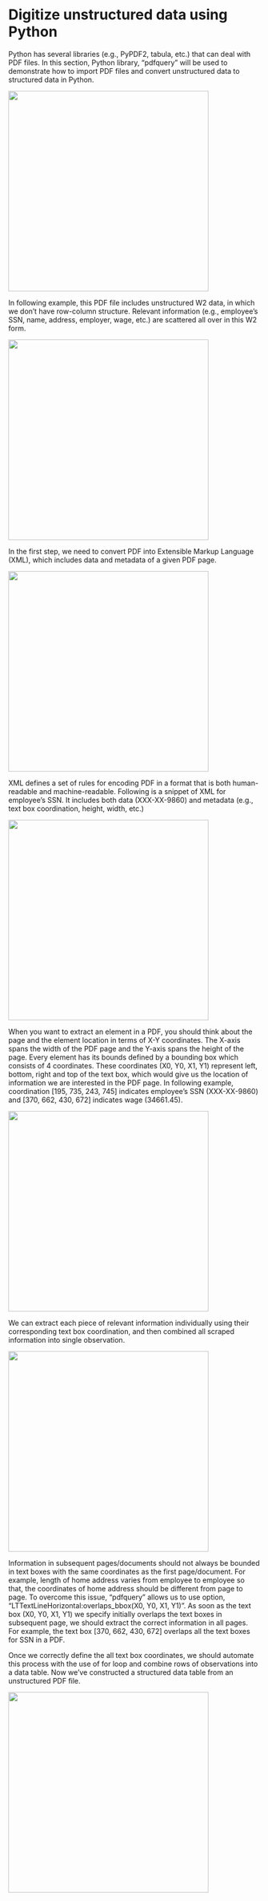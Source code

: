 # Digitize unstructured data using Python

<p>Python has several libraries (e.g., PyPDF2, tabula, etc.) that can deal with PDF files. In this section, Python library, “pdfquery” will be used to demonstrate how to import PDF files and convert unstructured data to structured data in Python.</p>

<img src="https://github.com/aaronzhuclover/master/blob/master/Digitize unstructured data (Python)/images/image1.PNG" height="400"/>

<p>In following example, this PDF file includes unstructured W2 data, in which we don’t have row-column structure. Relevant information (e.g., employee’s SSN, name, address, employer, wage, etc.) are scattered all over in this W2 form.</p>

<img src="https://github.com/aaronzhuclover/master/blob/master/Digitize unstructured data (Python)/images/image2.PNG" height="400"/>

<p>In the first step, we need to convert PDF into Extensible Markup Language (XML), which includes data and metadata of a given PDF page.</p>

<img src="https://github.com/aaronzhuclover/master/blob/master/Digitize unstructured data (Python)/images/image3.PNG" height="400"/>

<p>XML defines a set of rules for encoding PDF in a format that is both human-readable and machine-readable. Following is a snippet of XML for employee’s SSN. It includes both data (XXX-XX-9860) and metadata (e.g., text box coordination, height, width, etc.)</p>

<img src="https://github.com/aaronzhuclover/master/blob/master/Digitize unstructured data (Python)/images/image4.PNG" height="400"/>

<p>When you want to extract an element in a PDF, you should think about the page and the element location in terms of X-Y coordinates. The X-axis spans the width of the PDF page and the Y-axis spans the height of the page. Every element has its bounds defined by a bounding box which consists of 4 coordinates. These coordinates (X0, Y0, X1, Y1) represent left, bottom, right and top of the text box, which would give us the location of information we are interested in the PDF page. In following example, coordination [195, 735, 243, 745] indicates employee’s SSN (XXX-XX-9860) and [370, 662, 430, 672] indicates wage (34661.45). </p>

<img src="https://github.com/aaronzhuclover/master/blob/master/Digitize unstructured data (Python)/images/image5.PNG" height="400"/>

<p>We can extract each piece of relevant information individually using their corresponding text box coordination, and then combined all scraped information into single observation.</p>

<img src="https://github.com/aaronzhuclover/master/blob/master/Digitize unstructured data (Python)/images/image6.PNG" height="400"/>

<p>Information in subsequent pages/documents should not always be bounded in text boxes with the same coordinates as the first page/document. For example, length of home address varies from employee to employee so that, the coordinates of home address should be different from page to page. To overcome this issue, “pdfquery” allows us to use option, “LTTextLineHorizontal:overlaps_bbox(X0, Y0, X1, Y1)”. As soon as the text box (X0, Y0, X1, Y1) we specify initially overlaps the text boxes in subsequent page, we should extract the correct information in all pages. For example, the text box [370, 662, 430, 672] overlaps all the text boxes for SSN in a PDF. </p>

<p>Once we correctly define the all text box coordinates, we should automate this process with the use of for loop and combine rows of observations into a data table. Now we’ve constructed a structured data table from an unstructured PDF file.</p>

<img src="https://github.com/aaronzhuclover/master/blob/master/Digitize unstructured data (Python)/images/image7.PNG" height="400"/>
